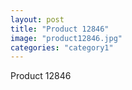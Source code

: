 ```yaml
---
layout: post
title: "Product 12846"
image: "product12846.jpg"
categories: "category1"
---
```

Product 12846
